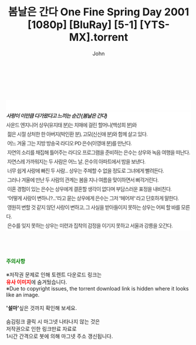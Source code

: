 ﻿---
layout: post
title:  "봄날은 간다 One Fine Spring Day 2001 [1080p] [BluRay] [5-1] [YTS-MX].torrent"
author: John
categories: [ 영화 ]
tags: [  ]
image:  
description: "봄날은 간다 One Fine Spring Day 2001 [1080p] [BluRay] [5-1] [YTS-MX] torrent 정보 공유"
toc: true
toc_sticky: true
---

<br>
<div class="view-img">
<img alt="" class="img-tag" content="https://www.torrentmobile61.com/data/file/movie/3735182707_SoXPcrxW_78cf805b59aca274dc8d737fc923f9be1be6da24.jpg" itemprop="image" src="https://www.torrentmobile61.com/data/file/movie/3735182707_SoXPcrxW_78cf805b59aca274dc8d737fc923f9be1be6da24.jpg"/></div><div class="view-content" itemprop="description">
<p><br/></p><div class="title_area" style="margin:0px 0px 9px;padding:0px;list-style:none;font-size:12px;font-family:'나눔고딕', NanumGothic, '돋움', Dotum, Helvetica, 'AppleSDGothicNeo-Medium', AppleGothic, sans-serif;height:30px;float:none;background-color:rgb(255,255,255);"><h4 class="h_story" style="margin:5px 10px 0px 0px;padding:0px;list-style:none;font-size:12px;font-family:'돋움', sans-serif;height:18px;width:49px;background:url(&quot;https://ssl.pstatic.net/static/movie/2020/10/h_tx_sp5.png&quot;) no-repeat 0px -17px;float:left;"><strong class="blind" style="margin:0px;padding:0px;list-style:none;font-size:0px;font-family:inherit;color:inherit;width:1px;height:1px;line-height:0;">줄거리</strong></h4></div><h5 class="h_tx_story" style="margin:-7px 0px 1px;padding:0px;list-style:none;font-size:14px;font-family:'나눔고딕', NanumGothic, Helvetica, sans-serif;color:rgb(51,51,51);background-image:url(&quot;https://ssl.pstatic.net/static/movie/2014/01/blank.gif&quot;);letter-spacing:-1px;line-height:25px;background-color:rgb(255,255,255);">사랑이 이만큼 다가왔다고 느끼는 순간 (봄날은 간다)</h5><p class="con_tx" style="margin-top:-1px;margin-bottom:-6px;list-style:none;font-size:14px;font-family:'나눔고딕', NanumGothic, '돋움', Dotum, Helvetica, 'AppleSDGothicNeo-Medium', AppleGothic, sans-serif;color:rgb(51,51,51);background-image:url(&quot;https://ssl.pstatic.net/static/movie/2014/01/blank.gif&quot;);letter-spacing:-1px;line-height:25px;background-color:rgb(255,255,255);">사운드 엔지니어 상우(유지태 분)는 치매에 걸린 할머니(백성희 분)와<br style="list-style:none;font-size:12px;font-family:'돋움', sans-serif;color:rgb(0,0,0);"/> 젊은 시절 상처한 한 아버지(박인환 분), 고모(신신애 분)와 함께 살고 있다.<br style="list-style:none;font-size:12px;font-family:'돋움', sans-serif;color:rgb(0,0,0);"/> 어느 겨울 그는 지방 방송국 라디오 PD 은수(이영애 분)를 만난다.<br style="list-style:none;font-size:12px;font-family:'돋움', sans-serif;color:rgb(0,0,0);"/> 자연의 소리를 채집해 틀어주는 라디오 프로그램을 준비하는 은수는 상우와 녹음 여행을 떠난다.<br style="list-style:none;font-size:12px;font-family:'돋움', sans-serif;color:rgb(0,0,0);"/> 자연스레 가까워지는 두 사람은 어느 날, 은수의 아파트에서 밤을 보낸다.<br style="list-style:none;font-size:12px;font-family:'돋움', sans-serif;color:rgb(0,0,0);"/> 너무 쉽게 사랑에 빠진 두 사람... 상우는 주체할 수 없을 정도로 그녀에게 빨려든다.<br style="list-style:none;font-size:12px;font-family:'돋움', sans-serif;color:rgb(0,0,0);"/> 그러나 겨울에 만난 두 사람의 관계는 봄을 지나 여름을 맞이하면서 삐걱거린다.<br style="list-style:none;font-size:12px;font-family:'돋움', sans-serif;color:rgb(0,0,0);"/> 이혼 경험이 있는 은수는 상우에게 결혼할 생각이 없다며 부담스러운 표정을 내비친다.<br style="list-style:none;font-size:12px;font-family:'돋움', sans-serif;color:rgb(0,0,0);"/> "어떻게 사랑이 변하니?..."라고 묻는 상우에게 은수는 그저 "헤어져" 라고 단호하게 말한다.<br style="list-style:none;font-size:12px;font-family:'돋움', sans-serif;color:rgb(0,0,0);"/> 영원히 변할 것 같지 않던 사랑이 변하고, 그 사실을 받아들이지 못하는 상우는 어찌 할 바를 모른다.<br style="list-style:none;font-size:12px;font-family:'돋움', sans-serif;color:rgb(0,0,0);"/> 은수를 잊지 못하는 상우는 미련과 집착의 감정을 이기지 못하고 서울과 강릉을 오간다.</p> </div>
    
<br><br><br>
<p data-ke-size="size16"><b><span style="color: green;">주의사항</span></b><br /><br />※저작권 문제로 인해 토렌트 다운로드 링크는<br /><b><span style="color: red;">유사 이미지</span></b>에 숨겨뒀습니다.<br />※Due to copyright issues, the torrent download link is hidden where it looks like an image.<br /><br /><b>'설마'</b>싶은 것까지 확인해 보세요.<br /><br />숨김링크 클릭 시 마그넷 나타나지 않는 것은<br />저작권으로 인한 링크만료 자료로<br />1시간 간격으로 봇에 의해 마그넷 주소 갱신됩니다.</p>
